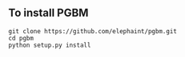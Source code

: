 ## To install PGBM

```
git clone https://github.com/elephaint/pgbm.git
cd pgbm
python setup.py install
```
